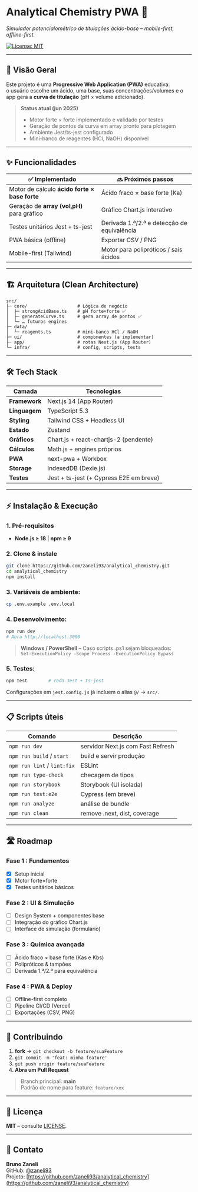 # Analytical Chemistry PWA 🚀  
*Simulador potencialométrico de titulações ácido-base – mobile-first, offline-first.*

[![License: MIT](https://img.shields.io/badge/License-MIT-blue.svg)](LICENSE)

---

## 🧭 Visão Geral

Este projeto é uma **Progressive Web Application (PWA)** educativa:  
o usuário escolhe um ácido, uma base, suas concentrações/volumes e o app gera a **curva de titulação** (pH × volume adicionado).  

> **Status atual (jun 2025)**  
> * Motor forte × forte implementado e validado por testes  
> * Geração de pontos da curva em array pronto para plotagem  
> * Ambiente Jest/ts-jest configurado  
> * Mini-banco de reagentes (HCl, NaOH) disponível

---

## ✨ Funcionalidades

| ✅ Implementado | 🔜 Próximos passos |
|-----------------|-------------------|
| Motor de cálculo **ácido forte × base forte** | Ácido fraco × base forte (Ka) |
| Geração de **array (vol,pH)** para gráfico | Gráfico Chart.js interativo |
| Testes unitários Jest + ts-jest | Derivada 1.ª/2.ª e detecção de equivalência |
| PWA básica (offline) | Exportar CSV / PNG |
| Mobile-first (Tailwind) | Motor para polipróticos / sais ácidos |

---

## 🏗️ Arquitetura (Clean Architecture)

```
src/
├─ core/                   # Lógica de negócio
│  ├─ strongAcidBase.ts    # pH forte×forte ✅
│  ├─ generateCurve.ts     # gera array de pontos ✅
│  └─ … futuros engines
├─ data/
│  └─ reagents.ts          # mini-banco HCl / NaOH
├─ ui/                     # componentes (a implementar)
├─ app/                    # rotas Next.js (App Router)
└─ infra/                  # config, scripts, tests
```

---

## 🛠️ Tech Stack

| Camada | Tecnologias |
|--------|-------------|
| **Framework** | Next.js 14 (App Router) |
| **Linguagem** | TypeScript 5.3 |
| **Styling** | Tailwind CSS + Headless UI |
| **Estado** | Zustand |
| **Gráficos** | Chart.js + react-chartjs-2 (pendente) |
| **Cálculos** | Math.js + engines próprios |
| **PWA** | next-pwa + Workbox |
| **Storage** | IndexedDB (Dexie.js) |
| **Testes** | Jest + ts-jest (+ Cypress E2E em breve) |

---

## ⚡ Instalação & Execução

### 1. Pré-requisitos
* **Node.js ≥ 18**     |    **npm ≥ 9**

### 2. Clone & instale
```bash
git clone https://github.com/zaneli93/analytical_chemistry.git
cd analytical_chemistry
npm install
```

### 3. Variáveis de ambiente:
```bash
cp .env.example .env.local
```

### 4. Desenvolvimento:
```bash
npm run dev
# Abra http://localhost:3000
```

> **Windows / PowerShell** – Caso scripts .ps1 sejam bloqueados:  
> `Set-ExecutionPolicy -Scope Process -ExecutionPolicy Bypass`

### 5. Testes:
```bash
npm test        # roda Jest + ts-jest
```
Configurações em `jest.config.js` já incluem o alias `@/` → `src/`.

---

## 📋 Scripts úteis

| Comando | Descrição |
|---------|-----------|
| `npm run dev` | servidor Next.js com Fast Refresh |
| `npm run build` / `start` | build e servir produção |
| `npm run lint` / `lint:fix` | ESLint |
| `npm run type-check` | checagem de tipos |
| `npm run storybook` | Storybook (UI isolada) |
| `npm run test:e2e` | Cypress (em breve) |
| `npm run analyze` | análise de bundle |
| `npm run clean` | remove .next, dist, coverage |

---

## 🛣️ Roadmap

### **Fase 1** : Fundamentos
- [x] Setup inicial  
- [x] Motor forte×forte  
- [x] Testes unitários básicos  

### **Fase 2** : UI & Simulação
- [ ] Design System + componentes base  
- [ ] Integração do gráfico Chart.js  
- [ ] Interface de simulação (formulário)  

### **Fase 3** : Química avançada
- [ ] Ácido fraco × base forte (Kas e Kbs)  
- [ ] Polipróticos & tampões  
- [ ] Derivada 1.ª/2.ª para equivalência  

### **Fase 4** : PWA & Deploy
- [ ] Offline-first completo  
- [ ] Pipeline CI/CD (Vercel)  
- [ ] Exportações (CSV, PNG)  

---

## 🤝 Contribuindo

1. **fork** → `git checkout -b feature/suaFeature`  
2. `git commit -m 'feat: minha feature'`  
3. `git push origin feature/suaFeature`  
4. **Abra um Pull Request**  

> Branch principal: **main**  
> Padrão de nome para feature: `feature/xxx`

---

## 📜 Licença

**MIT** – consulte [LICENSE](LICENSE).

---

## 📇 Contato

**Bruno Zaneli**  
GitHub: [@zaneli93](https://github.com/zaneli93)  
Projeto: [https://github.com/zaneli93/analytical_chemistry](https://github.com/zaneli93/analytical_chemistry)
